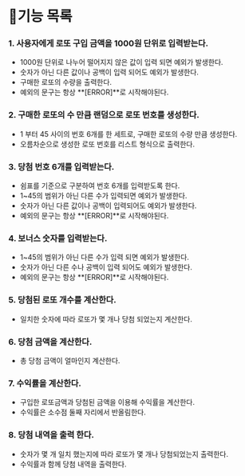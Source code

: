 # 🚀기능 목록
### 1. 사용자에게 로또 구입 금액을 1000원 단위로 입력받는다.
+ 1000원 단위로 나누어 떨어지지 않은 값이 입력 되면 예외가 발생한다.
+ 숫자가 아닌 다른 값이나 공백이 입력 되어도 예외가 발생한다.
+ 구매한 로또의 수량을 출력한다.
+ 예외의 문구는 항상 **[ERROR]**로 시작해야된다.
### 2. 구매한 로또의 수 만큼 랜덤으로 로또 번호를 생성한다.
+ 1 부터 45 사이의 번호 6개를 한 세트로, 구매한 로또의 수량 만큼 생성한다.
+ 오름차순으로 생성한 로또 번호를 리스트 형식으로 출력한다.
### 3. 당첨 번호 6개를 입력받는다.
+ 쉼표를 기준으로 구분하여 번호 6개를 입력받도록 한다.
+ 1~45의 범위가 아닌 다른 수가 입력되면 예외가 발생한다.
+ 숫자가 아닌 다른 값이나 공백이 입력되어도 예외가 발생한다.
+ 예외의 문구는 항상 **[ERROR]**로 시작해야된다.
### 4. 보너스 숫자를 입력받는다.
+ 1~45의 범위가 아닌 다른 수가 입력 되면 예외가 발생한다.
+ 숫자가 아닌 다른 수나 공백이 입력 되어도 예외가 발생한다.
+ 예외의 문구는 항상 **[ERROR]**로 시작해야된다.
### 5. 당첨된 로또 개수를 계산한다.
+ 일치한 숫자에 따라 로또가 몇 개나 당첨 되었는지 계산한다.
### 6. 당첨 금액을 계산한다.
+ 총 당첨 금액이 얼마인지 계산한다.
### 7. 수익률을 계산한다.
+ 구입한 로또금액과 당첨된 금액을 이용해 수익률을 계산한다.
+ 수익률은 소수점 둘째 자리에서 반올림한다.
### 8. 당첨 내역을 출력 한다.
+ 숫자가 몇 개 일치 했는지에 따라 로또가 몇 개나 당첨되었는지 출력한다.
+ 수익률과 함께 당첨 내역을 출력한다.


